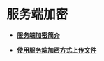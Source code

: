 # 服务端加密<a name="zh-cn_topic_0045829082"></a>

-   **[服务端加密简介](服务端加密简介.md)**  

-   **[使用服务端加密方式上传文件](使用服务端加密方式上传文件.md)**  


